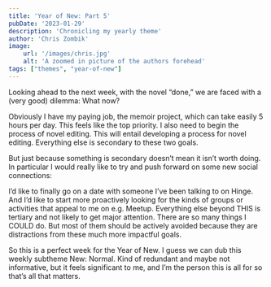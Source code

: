 ```yaml
---
title: 'Year of New: Part 5'
pubDate: '2023-01-29'
description: 'Chronicling my yearly theme'
author: 'Chris Zombik'
image:
    url: '/images/chris.jpg'
    alt: 'A zoomed in picture of the authors forehead'
tags: ["themes", "year-of-new"]
---
```


Looking ahead to the next week, with the novel “done,” we are faced with a (very good) dilemma: What now?

Obviously I have my paying job, the memoir project, which can take easily 5 hours per day. This feels like the top priority.
I also need to begin the process of novel editing. This will entail developing a process for novel editing.
Everything else is secondary to these two goals.

But just because something is secondary doesn’t mean it isn’t worth doing. In particular I would really like to try and push forward on some new social connections:

I’d like to finally go on a date with someone I’ve been talking to on Hinge.
And I’d like to start more proactively looking for the kinds of groups or activities that appeal to me on e.g. Meetup.
Everything else beyond THIS is tertiary and not likely to get major attention. There are so many things I COULD do. But most of them should be actively avoided because they are distractions from these much more impactful goals.

So this is a perfect week for the Year of New. I guess we can dub this weekly subtheme New: Normal. Kind of redundant and maybe not informative, but it feels significant to me, and I’m the person this is all for so that’s all that matters.
